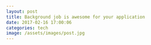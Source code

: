 ```yaml
---
layout: post
title: Background job is awesome for your application
date: 2017-02-16 17:00:06
categories: tech
image: /assets/images/post.jpg
---
```

